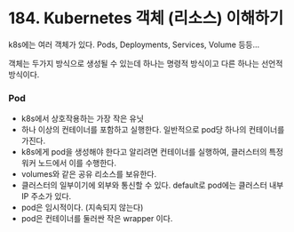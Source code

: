 # 184. Kubernetes 객체 (리소스) 이해하기

k8s에는 여러 객체가 있다. Pods, Deployments, Services, Volume 등등...

객체는 두가지 방식으로 생성될 수 있는데 하나는 명령적 방식이고 다른 하나는 선언적 방식이다.

### Pod
- k8s에서 상호작용하는 가장 작은 유닛
- 하나 이상의 컨테이너를 포함하고 실행한다. 일반적으로 pod당 하나의 컨테이너를 가진다.
- k8s에게 pod을 생성해야 한다고 알리려면 컨테이너를 실행하여, 클러스터의 특정 워커 노드에서 이를 수행한다.
- volumes와 같은 공유 리소스를 보유한다.
- 클러스터의 일부이기에 외부와 통신할 수 있다. default로 pod에는 클러스터 내부 IP 주소가 있다.
- pod은 임시적이다. (지속되지 않는다)
- pod은 컨테이너를 둘러싼 작은 wrapper 이다.
